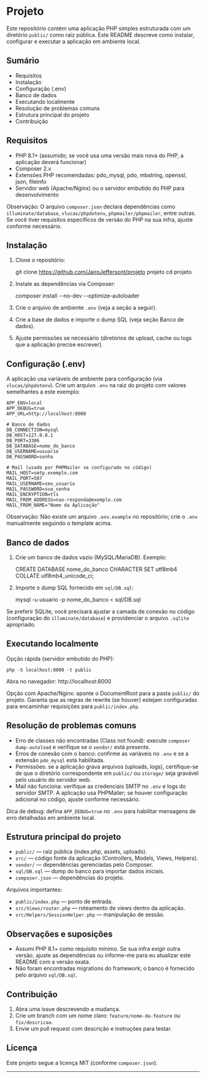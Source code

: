 # Projeto

Este repositório contém uma aplicação PHP simples estruturada com um diretório `public/` como raiz pública. Este README descreve como instalar, configurar e executar a aplicação em ambiente local.

## Sumário

- Requisitos
- Instalação
- Configuração (.env)
- Banco de dados
- Executando localmente
- Resolução de problemas comuns
- Estrutura principal do projeto
- Contribuição

## Requisitos

- PHP 8.1+ (assumido; se você usa uma versão mais nova do PHP, a aplicação deverá funcionar)  
- Composer 2.x  
- Extensões PHP recomendadas: pdo_mysql, pdo, mbstring, openssl, json, fileinfo  
- Servidor web (Apache/Nginx) ou o servidor embutido do PHP para desenvolvimento

Observação: O arquivo `composer.json` declara dependências como `illuminate/database`, `vlucas/phpdotenv`, `phpmailer/phpmailer`, entre outras. Se você tiver requisitos específicos de versão do PHP na sua infra, ajuste conforme necessário.

## Instalação

1. Clone o repositório:

   git clone <https://github.com/JairoJeffersont/projeto> projeto
   cd projeto

2. Instale as dependências via Composer:

   composer install --no-dev --optimize-autoloader

3. Crie o arquivo de ambiente `.env` (veja a seção a seguir).

4. Crie a base de dados e importe o dump SQL (veja seção Banco de dados).

5. Ajuste permissões se necessário (diretórios de upload, cache ou logs que a aplicação precise escrever).

## Configuração (.env)

A aplicação usa variáveis de ambiente para configuração (via `vlucas/phpdotenv`). Crie um arquivo `.env` na raiz do projeto com valores semelhantes a este exemplo:

```
APP_ENV=local
APP_DEBUG=true
APP_URL=http://localhost:8000

# Banco de dados
DB_CONNECTION=mysql
DB_HOST=127.0.0.1
DB_PORT=3306
DB_DATABASE=nome_do_banco
DB_USERNAME=usuario
DB_PASSWORD=senha

# Mail (usado por PHPMailer se configurado no código)
MAIL_HOST=smtp.exemplo.com
MAIL_PORT=587
MAIL_USERNAME=seu_usuario
MAIL_PASSWORD=sua_senha
MAIL_ENCRYPTION=tls
MAIL_FROM_ADDRESS=nao-responda@exemplo.com
MAIL_FROM_NAME="Nome da Aplicação"
```

Observação: Não existe um arquivo `.env.example` no repositório; crie o `.env` manualmente seguindo o template acima.

## Banco de dados

1. Crie um banco de dados vazio (MySQL/MariaDB). Exemplo:

   CREATE DATABASE nome_do_banco CHARACTER SET utf8mb4 COLLATE utf8mb4_unicode_ci;

2. Importe o dump SQL fornecido em `sql/DB.sql`:

   mysql -u usuario -p nome_do_banco < sql/DB.sql

Se preferir SQLite, você precisará ajustar a camada de conexão no código (configuração do `illuminate/database`) e providenciar o arquivo `.sqlite` apropriado.

## Executando localmente

Opção rápida (servidor embutido do PHP):

```
php -S localhost:8000 -t public
```

Abra no navegador: http://localhost:8000

Opção com Apache/Nginx: aponte o DocumentRoot para a pasta `public/` do projeto. Garanta que as regras de rewrite (se houver) estejam configuradas para encaminhar requisições para `public/index.php`.

## Resolução de problemas comuns

- Erro de classes não encontradas (Class not found): execute `composer dump-autoload` e verifique se o `vendor/` está presente.  
- Erros de conexão com o banco: confirme as variáveis no `.env` e se a extensão `pdo_mysql` está habilitada.  
- Permissões: se a aplicação grava arquivos (uploads, logs), certifique-se de que o diretório correspondente em `public/` ou `storage/` seja gravável pelo usuário do servidor web.  
- Mail não funciona: verifique as credenciais SMTP no `.env` e logs do servidor SMTP. A aplicação usa PHPMailer; se houver configuração adicional no código, ajuste conforme necessário.

Dica de debug: defina `APP_DEBUG=true` no `.env` para habilitar mensagens de erro detalhadas em ambiente local.

## Estrutura principal do projeto

- `public/` — raíz pública (index.php, assets, uploads).  
- `src/` — código fonte da aplicação (Controllers, Models, Views, Helpers).  
- `vendor/` — dependências gerenciadas pelo Composer.  
- `sql/DB.sql` — dump do banco para importar dados iniciais.  
- `composer.json` — dependências do projeto.

Arquivos importantes:
- `public/index.php` — ponto de entrada.  
- `src/Views/router.php` — roteamento de views dentro da aplicação.  
- `src/Helpers/SessionHelper.php` — manipulação de sessão.  

## Observações e suposições

- Assumi PHP 8.1+ como requisito mínimo. Se sua infra exigir outra versão, ajuste as dependências ou informe-me para eu atualizar este README com a versão exata.  
- Não foram encontradas migrations do framework; o banco é fornecido pelo arquivo `sql/DB.sql`.

## Contribuição

1. Abra uma issue descrevendo a mudança.  
2. Crie um branch com um nome claro: `feature/nome-da-feature` ou `fix/descricao`.  
3. Envie um pull request com descrição e instruções para testar.

## Licença

Este projeto segue a licença MIT (conforme `composer.json`).

---

